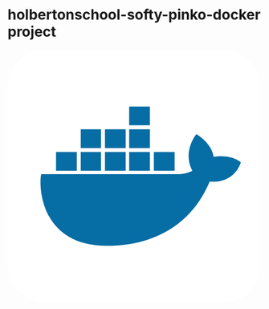<h1>holbertonschool-softy-pinko-docker project</h1>

<?xml version="1.0" encoding="utf-8"?><!-- Uploaded to: SVG Repo, www.svgrepo.com, Generator: SVG Repo Mixer Tools -->
<svg xmlns="http://www.w3.org/2000/svg"
aria-label="Docker" role="img"
viewBox="0 0 512 512"><rect
width="512" height="512"
rx="15%"
fill="#ffffff"/><path stroke="#066da5" stroke-width="38" d="M296 226h42m-92 0h42m-91 0h42m-91 0h41m-91 0h42m8-46h41m8 0h42m7 0h42m-42-46h42"/><path fill="#066da5" d="m472 228s-18-17-55-11c-4-29-35-46-35-46s-29 35-8 74c-6 3-16 7-31 7H68c-5 19-5 145 133 145 99 0 173-46 208-130 52 4 63-39 63-39"/></svg>
